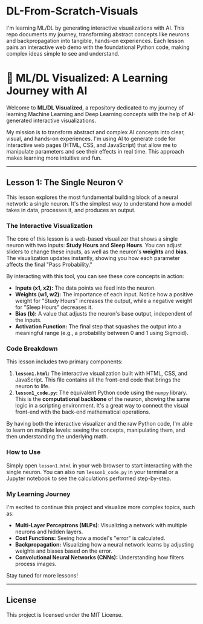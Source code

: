 # DL-From-Scratch-Visuals
I'm learning ML/DL by generating interactive visualizations with AI. This repo documents my journey, transforming abstract concepts like neurons and backpropagation into tangible, hands-on experiences. Each lesson pairs an interactive web demo with the foundational Python code, making complex ideas simple to see and understand.


# 🧠 ML/DL Visualized: A Learning Journey with AI

Welcome to **ML/DL Visualized**, a repository dedicated to my journey of learning Machine Learning and Deep Learning concepts with the help of AI-generated interactive visualizations.

My mission is to transform abstract and complex AI concepts into clear, visual, and hands-on experiences. I'm using AI to generate code for interactive web pages (HTML, CSS, and JavaScript) that allow me to manipulate parameters and see their effects in real time. This approach makes learning more intuitive and fun.

---

## **Lesson 1: The Single Neuron** 💡

This lesson explores the most fundamental building block of a neural network: a single neuron. It's the simplest way to understand how a model takes in data, processes it, and produces an output.

### **The Interactive Visualization**

The core of this lesson is a web-based visualizer that shows a single neuron with two inputs: **Study Hours** and **Sleep Hours**. You can adjust sliders to change these inputs, as well as the neuron's **weights** and **bias**. The visualization updates instantly, showing you how each parameter affects the final "Pass Probability."



By interacting with this tool, you can see these core concepts in action:

* **Inputs (x1, x2):** The data points we feed into the neuron.
* **Weights (w1, w2):** The importance of each input. Notice how a positive weight for "Study Hours" increases the output, while a negative weight for "Sleep Hours" decreases it.
* **Bias (b):** A value that adjusts the neuron's base output, independent of the inputs.
* **Activation Function:** The final step that squashes the output into a meaningful range (e.g., a probability between 0 and 1 using Sigmoid).

### **Code Breakdown**

This lesson includes two primary components:

1.  **`lesson1.html`:** The interactive visualization built with HTML, CSS, and JavaScript. This file contains all the front-end code that brings the neuron to life.
2.  **`lesson1_code.py`:** The equivalent Python code using the `numpy` library. This is the **computational backbone** of the neuron, showing the same logic in a scripting environment. It's a great way to connect the visual front-end with the back-end mathematical operations.

By having both the interactive visualizer and the raw Python code, I'm able to learn on multiple levels: seeing the concepts, manipulating them, and then understanding the underlying math.

### **How to Use**

Simply open `lesson1.html` in your web browser to start interacting with the single neuron. You can also run `lesson1_code.py` in your terminal or a Jupyter notebook to see the calculations performed step-by-step.

### **My Learning Journey**

I'm excited to continue this project and visualize more complex topics, such as:

* **Multi-Layer Perceptrons (MLPs)**: Visualizing a network with multiple neurons and hidden layers.
* **Cost Functions:** Seeing how a model's "error" is calculated.
* **Backpropagation:** Visualizing how a neural network learns by adjusting weights and biases based on the error.
* **Convolutional Neural Networks (CNNs):** Understanding how filters process images.

Stay tuned for more lessons!

---

## **License**

This project is licensed under the MIT License.
